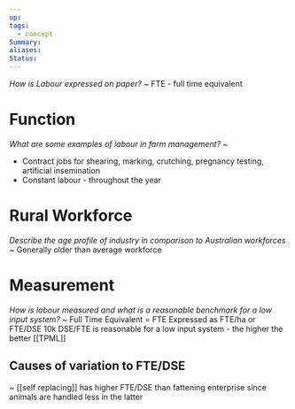 ```yaml
---
up: 
tags:
  - concept
Summary: 
aliases: 
Status:
---
```

*How is Labour expressed on paper?*
~
FTE - full time equivalent

# Function
*What are some examples of labour in farm management?*
~
- Contract jobs for shearing, marking, crutching, pregnancy testing, artificial insemination
- Constant labour - throughout the year

# Rural Workforce
*Describe the age profile of industry in comparison to Australian workforces*
~
Generally older than average workforce

# Measurement
*How is labour measured and what is a reasonable benchmark for a low input system?*
~
Full Time Equivalent = FTE
Expressed as FTE/ha or FTE/DSE
10k DSE/FTE is reasonable for a low input system - the higher the better
[[TPML]]

## Causes of variation to FTE/DSE
~
[[self replacing]] has higher FTE/DSE than fattening enterprise since animals are handled less in the latter


